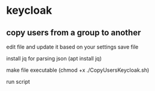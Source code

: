 # keycloak
## copy users from a group to another

edit file and update it based on your settings
save file

install jq for parsing json (apt install jq)

make file executable (chmod +x ./CopyUsersKeycloak.sh)

run script
